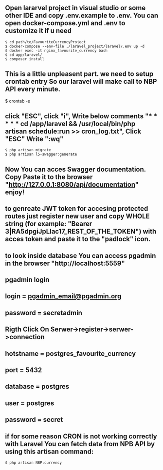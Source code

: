 ## Open lararvel project in visual studio or some other IDE and copy .env.example to .env. You can open docker-compose.yml and .env to customize it if u need   
```
$ cd path/to/FavouriteCurrencyProject
$ docker-compose --env-file ./laravel_project/laravel/.env up -d
$ docker exec -it nginx_favourite_currency bash
$ cd app/laravel/
$ composer install
```
## This is a little unpleasent part. we need to setup crontab entry So our laravel will make call to NBP API every minute.
$ crontab -e 
## click "ESC", click "i", Write below comments "* * * * * cd /app/laravel && /usr/local/bin/php artisan schedule:run >> cron_log.txt", Click "ESC" Write ":wq"
```
$ php artisan migrate
$ php artisan l5-swagger:generate
```
## Now You can acces Swagger documentation. Copy Paste it to the browser "http://127.0.0.1:8080/api/documentation" enjoy!
## to genreate JWT token for accesing protected routes just register new user and copy WHOLE string (for example: "Bearer 3|RA5dpgiJpLlac17_REST_OF_THE_TOKEN") with acces token and paste it to the "padlock" icon.
## to look inside database You can access pgadmin in the browser "http://localhost:5559"
##	pgadmin login	
##		login = pgadmin_email@pgadmin.org
##		password = secretadmin
##	Rigth Click On Serwer->register->serwer->connection
##		hotstname = postgres_favourite_currency
##		port = 5432
##		database = postgres
##		user = postgres
##		password = secret
## if for some reason CRON is not working correctly with Laravel You can fetch data from NPB API by using this artisan command:    
```
$ php artisan NBP:currency
```
